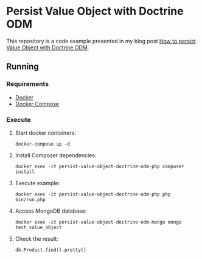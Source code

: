 # Persist Value Object with Doctrine ODM

This repository is a code example presented in my blog post [How to persist Value Object with Doctrine ODM](https://whoami.lucasxciv.dev/blog/how-to-persist-value-object-with-doctrine-odm/).

## Running

### Requirements

- [Docker](https://docs.docker.com/install/)
- [Docker Compose](https://docs.docker.com/compose/install/)

### Execute

1. Start docker containers:
 
   `docker-compose up -d`
 
2. Install Composer dependencies:

   `docker exec -it persist-value-object-doctrine-odm-php composer install`
 
3. Execute example: 

   `docker exec -it persist-value-object-doctrine-odm-php php bin/run.php`
   
4. Access MongoDB database: 

   `docker exec -it persist-value-object-doctrine-odm-mongo mongo test_value_object`
   
5. Check the result: 

   `db.Product.find().pretty()`
